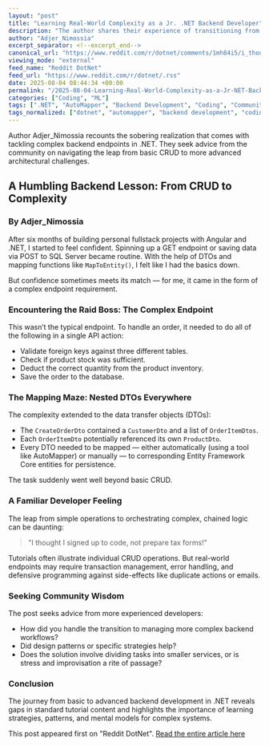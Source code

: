 ```yaml
---
layout: "post"
title: "Learning Real-World Complexity as a Jr. .NET Backend Developer"
description: "The author shares their experience of transitioning from basic CRUD operations to tackling a challenging .NET backend endpoint. They discuss the complexities of validating foreign keys, managing nested DTOs, and maintaining data integrity. The post seeks community advice on handling these challenges and evolving backend development skills."
author: "Adjer_Nimossia"
excerpt_separator: <!--excerpt_end-->
canonical_url: "https://www.reddit.com/r/dotnet/comments/1mh84i5/i_thought_i_am_ready_to_apply_for_a_jr_backend/"
viewing_mode: "external"
feed_name: "Reddit DotNet"
feed_url: "https://www.reddit.com/r/dotnet/.rss"
date: 2025-08-04 08:44:34 +00:00
permalink: "/2025-08-04-Learning-Real-World-Complexity-as-a-Jr-NET-Backend-Developer.html"
categories: ["Coding", "ML"]
tags: [".NET", "AutoMapper", "Backend Development", "Coding", "Community", "Complex Endpoints", "CRUD Operations", "Data Validation", "Design Patterns", "DTO", "EF Core", "Fullstack Development", "ML", "SQL Server"]
tags_normalized: ["dotnet", "automapper", "backend development", "coding", "community", "complex endpoints", "crud operations", "data validation", "design patterns", "dto", "ef core", "fullstack development", "ml", "sql server"]
---
```


Author Adjer_Nimossia recounts the sobering realization that comes with tackling complex backend endpoints in .NET. They seek advice from the community on navigating the leap from basic CRUD to more advanced architectural challenges.<!--excerpt_end-->

## A Humbling Backend Lesson: From CRUD to Complexity

### By Adjer_Nimossia

After six months of building personal fullstack projects with Angular and .NET, I started to feel confident. Spinning up a GET endpoint or saving data via POST to SQL Server became routine. With the help of DTOs and mapping functions like `MapToEntity()`, I felt like I had the basics down.

But confidence sometimes meets its match — for me, it came in the form of a complex endpoint requirement.

### Encountering the Raid Boss: The Complex Endpoint

This wasn’t the typical endpoint. To handle an order, it needed to do all of the following in a single API action:

- Validate foreign keys against three different tables.
- Check if product stock was sufficient.
- Deduct the correct quantity from the product inventory.
- Save the order to the database.

### The Mapping Maze: Nested DTOs Everywhere

The complexity extended to the data transfer objects (DTOs):

- The `CreateOrderDto` contained a `CustomerDto` and a list of `OrderItemDtos`.
- Each `OrderItemDto` potentially referenced its own `ProductDto`.
- Every DTO needed to be mapped — either automatically (using a tool like AutoMapper) or manually — to corresponding Entity Framework Core entities for persistence.

The task suddenly went well beyond basic CRUD.

### A Familiar Developer Feeling

The leap from simple operations to orchestrating complex, chained logic can be daunting:

> "I thought I signed up to code, not prepare tax forms!"

Tutorials often illustrate individual CRUD operations. But real-world endpoints may require transaction management, error handling, and defensive programming against side-effects like duplicate actions or emails.

### Seeking Community Wisdom

The post seeks advice from more experienced developers:

- How did you handle the transition to managing more complex backend workflows?
- Did design patterns or specific strategies help?
- Does the solution involve dividing tasks into smaller services, or is stress and improvisation a rite of passage?

### Conclusion

The journey from basic to advanced backend development in .NET reveals gaps in standard tutorial content and highlights the importance of learning strategies, patterns, and mental models for complex systems.

This post appeared first on "Reddit DotNet". [Read the entire article here](https://www.reddit.com/r/dotnet/comments/1mh84i5/i_thought_i_am_ready_to_apply_for_a_jr_backend/)
